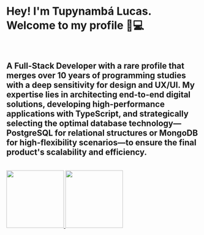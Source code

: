 <h1>Hey! I'm Tupynambá Lucas. Welcome to my profile 🌙💻</h3>
<br>
<h2>A Full-Stack Developer with a rare profile that merges over 10 years of programming studies with a deep sensitivity for design and UX/UI. My expertise lies in architecting end-to-end digital solutions, developing high-performance applications with TypeScript, and strategically selecting the optimal database technology—PostgreSQL for relational structures or MongoDB for high-flexibility scenarios—to ensure the final product's scalability and efficiency.</h2>
<br>
<div> 
  <a href="https://github.com/tupynambalucas">
  <img height="150em" src="https://github-readme-stats.vercel.app/api?username=tupynambalucas&show_icons=true&theme=dark"/>
  <img height="150em" src="https://github-readme-stats.vercel.app/api/top-langs/?username=tupynambalucas&layout=compact&langs_count=7&theme=dark"/>
</div>
<br>

